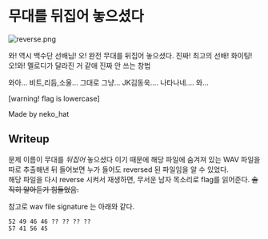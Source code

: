 # 무대를 뒤집어 놓으셨다

![reverse.png](http://www.isangxcaution.xyz/files/2c59623434e8150deb50c499ba0c1208/reverse.png)

와! 역시 백수단 선배님! 오! 완전 무대를 뒤집어 놓으셨다. 진짜! 최고의 선배! 화이팅! 오!와! 멜로디가 달라진 거 같애 진짜 안 쓰는 창법

와아… 비트,리듬,소울… 그대로 그냥… JK김동욱…. 나타나네…. 와…

[warning! flag is lowercase]


Made by neko_hat

Writeup
--
문제 이름이 무대를 *뒤집어* 놓으셨다 이기 때문에 해당 파일에 숨겨져 있는 WAV 파일을 따로 추출해낸 뒤 들어보면 누가 들어도 reversed 된 파일임을 알 수 있었다. <br>
해당 파일을 다시 reverse 시켜서 재생하면, 무서운 남자 목소리로 flag를 읽어준다. ~~솔직히 알아듣기 힘들었음.~~

참고로 wav file signature 는 아래와 같다.
```
52 49 46 46 ?? ?? ?? ??
57 41 56 45
```
